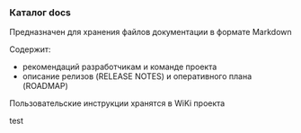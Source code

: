 ### Каталог docs

Предназначен для хранения файлов документации в формате Markdown 

Содержит:

* рекомендаций разработчикам и команде проекта
* описание релизов (RELEASE NOTES) и оперативного плана (ROADMAP)

Пользовательские инструкции хранятся в WiKi проекта

test

